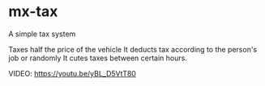 # mx-tax 

A simple tax system

Taxes half the price of the vehicle
It deducts tax according to the person's job or randomly
It cutes taxes between certain hours.

VIDEO: https://youtu.be/yBL_D5VtT80
